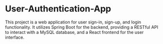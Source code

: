 # User-Authentication-App
This project is a web application for user sign-in, sign-up, and login functionality. It utilizes Spring Boot for the backend, providing a RESTful API to interact with a MySQL database, and a React frontend for the user interface.
